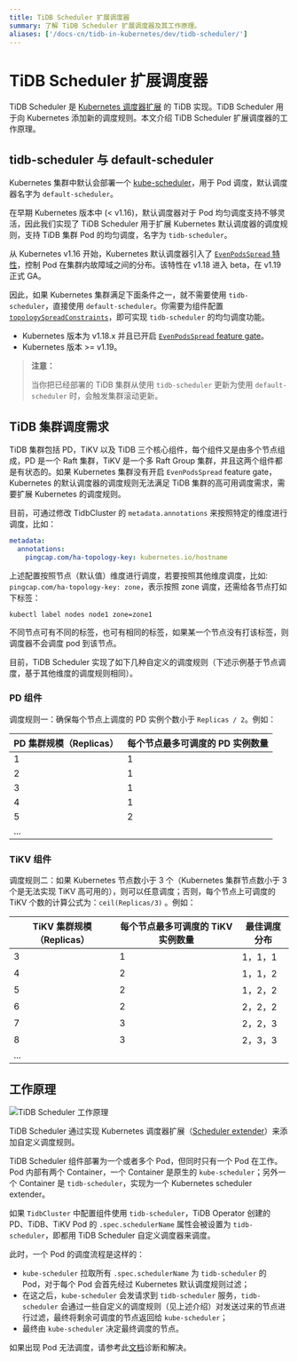```yaml
---
title: TiDB Scheduler 扩展调度器
summary: 了解 TiDB Scheduler 扩展调度器及其工作原理。
aliases: ['/docs-cn/tidb-in-kubernetes/dev/tidb-scheduler/']
---
```


# TiDB Scheduler 扩展调度器

TiDB Scheduler 是 [Kubernetes 调度器扩展](https://github.com/kubernetes/design-proposals-archive/blob/main/scheduling/scheduler_extender.md) 的 TiDB 实现。TiDB Scheduler 用于向 Kubernetes 添加新的调度规则。本文介绍 TiDB Scheduler 扩展调度器的工作原理。

## tidb-scheduler 与 default-scheduler

Kubernetes 集群中默认会部署一个 [kube-scheduler](https://kubernetes.io/zh/docs/concepts/scheduling-eviction/kube-scheduler/)，用于 Pod 调度，默认调度器名字为 `default-scheduler`。

在早期 Kubernetes 版本中 (< v1.16)，默认调度器对于 Pod 均匀调度支持不够灵活，因此我们实现了 TiDB Scheduler 用于扩展 Kubernetes 默认调度器的调度规则，支持 TiDB 集群 Pod 的均匀调度，名字为 `tidb-scheduler`。

从 Kubernetes v1.16 开始，Kubernetes 默认调度器引入了 [`EvenPodsSpread` 特性](https://kubernetes.io/docs/concepts/workloads/pods/pod-topology-spread-constraints/)，控制 Pod 在集群内故障域之间的分布。该特性在 v1.18 进入 beta，在 v1.19 正式 GA。

因此，如果 Kubernetes 集群满足下面条件之一，就不需要使用 `tidb-scheduler`，直接使用 `default-scheduler`。你需要为组件配置 [`topologySpreadConstraints`](configure-a-tidb-cluster.md#通过-topologyspreadconstraints-实现-pod-均匀分布)，即可实现 `tidb-scheduler` 的均匀调度功能。

- Kubernetes 版本为 v1.18.x 并且已开启 [`EvenPodsSpread` feature gate](https://kubernetes.io/docs/reference/command-line-tools-reference/feature-gates/)。
- Kubernetes 版本 >= v1.19。

> **注意：**
>
> 当你把已经部署的 TiDB 集群从使用 `tidb-scheduler` 更新为使用 `default-scheduler` 时，会触发集群滚动更新。

## TiDB 集群调度需求

TiDB 集群包括 PD，TiKV 以及 TiDB 三个核心组件，每个组件又是由多个节点组成，PD 是一个 Raft 集群，TiKV 是一个多 Raft Group 集群，并且这两个组件都是有状态的。如果 Kubernetes 集群没有开启 `EvenPodsSpread` feature gate，Kubernetes 的默认调度器的调度规则无法满足 TiDB 集群的高可用调度需求，需要扩展 Kubernetes 的调度规则。

目前，可通过修改 TidbCluster 的 `metadata.annotations` 来按照特定的维度进行调度，比如：


```yaml
metadata:
  annotations:
    pingcap.com/ha-topology-key: kubernetes.io/hostname
```

上述配置按照节点（默认值）维度进行调度，若要按照其他维度调度，比如: `pingcap.com/ha-topology-key: zone`，表示按照 zone 调度，还需给各节点打如下标签：


```shell
kubectl label nodes node1 zone=zone1
```

不同节点可有不同的标签，也可有相同的标签，如果某一个节点没有打该标签，则调度器不会调度 pod 到该节点。

目前，TiDB Scheduler 实现了如下几种自定义的调度规则（下述示例基于节点调度，基于其他维度的调度规则相同）。

### PD 组件

调度规则一：确保每个节点上调度的 PD 实例个数小于 `Replicas / 2`。例如：

| PD 集群规模（Replicas）  | 每个节点最多可调度的 PD 实例数量 |
| ------------- | ------------- |
| 1  | 1  |
| 2  | 1  |
| 3  | 1  |
| 4  | 1  |
| 5  | 2  |
| ...  |   |

### TiKV 组件

调度规则二：如果 Kubernetes 节点数小于 3 个（Kubernetes 集群节点数小于 3 个是无法实现 TiKV 高可用的），则可以任意调度；否则，每个节点上可调度的 TiKV 个数的计算公式为：`ceil(Replicas/3)` 。例如：

| TiKV 集群规模（Replicas）  | 每个节点最多可调度的 TiKV 实例数量 | 最佳调度分布 |
| ------------- | ------------- | ------------- |
| 3  | 1  | 1，1，1  |
| 4  | 2  | 1，1，2  |
| 5  | 2  | 1，2，2  |
| 6  | 2  | 2，2，2  |
| 7  | 3  | 2，2，3  |
| 8  | 3  | 2，3，3  |
| ...  |   |   |

## 工作原理

![TiDB Scheduler 工作原理](https://download.pingcap.com/images/tidb-in-kubernetes/tidb-scheduler-overview.png)

TiDB Scheduler 通过实现 Kubernetes 调度器扩展（[Scheduler extender](https://github.com/kubernetes/design-proposals-archive/blob/main/scheduling/scheduler_extender.md)）来添加自定义调度规则。

TiDB Scheduler 组件部署为一个或者多个 Pod，但同时只有一个 Pod 在工作。Pod 内部有两个 Container，一个 Container 是原生的 `kube-scheduler`；另外一个 Container 是 `tidb-scheduler`，实现为一个 Kubernetes scheduler extender。

如果 `TidbCluster` 中配置组件使用 `tidb-scheduler`，TiDB Operator 创建的 PD、TiDB、TiKV Pod 的 `.spec.schedulerName` 属性会被设置为 `tidb-scheduler`，即都用 TiDB Scheduler 自定义调度器来调度。

此时，一个 Pod 的调度流程是这样的：

- `kube-scheduler` 拉取所有 `.spec.schedulerName` 为 `tidb-scheduler` 的 Pod，对于每个 Pod 会首先经过 Kubernetes 默认调度规则过滤；
- 在这之后，`kube-scheduler` 会发请求到 `tidb-scheduler` 服务，`tidb-scheduler` 会通过一些自定义的调度规则（见上述介绍）对发送过来的节点进行过滤，最终将剩余可调度的节点返回给 `kube-scheduler`；
- 最终由 `kube-scheduler` 决定最终调度的节点。

如果出现 Pod 无法调度，请参考此[文档](deploy-failures.md#pod-处于-pending-状态)诊断和解决。
